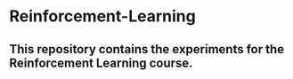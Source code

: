 # Reinforcement-Learning

## This repository contains the experiments for the Reinforcement Learning course.
